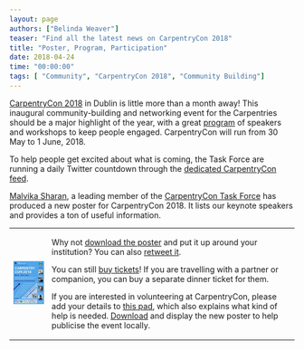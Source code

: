 ```yaml
---
layout: page
authors: ["Belinda Weaver"]
teaser: "Find all the latest news on CarpentryCon 2018"
title: "Poster, Program, Participation"
date: 2018-04-24
time: "00:00:00"
tags: [ "Community", "CarpentryCon 2018", "Community Building"]
---
```


[CarpentryCon 2018](http://www.carpentrycon.org/) in Dublin is little more than a month away! This inaugural community-building 
and networking event for the Carpentries should be a major highlight
of the year, with a great [program](http://www.carpentrycon.org/#prog) of speakers and workshops to keep people engaged. 
CarpentryCon will run from 30 May to 1 June, 2018.

To help people get excited about what is coming, the Task Force are running a daily Twitter countdown 
through the [dedicated CarpentryCon feed](https://twitter.com/carpentrycon). 

[Malvika Sharan](https://twitter.com/MalvikaSharan/), a leading member of 
the [CarpentryCon Task Force](https://github.com/carpentries/carpentrycon) has produced a new poster 
for CarpentryCon 2018. It lists our keynote speakers and provides a ton of useful information.

<table>
  <tr>
 <td><img src="/images/miniblue.jpg"> </a> </td>
 <td valign="top">

Why not [download the poster](https://twitter.com/MalvikaSharan/status/985894053156925441) and put it up around your institution? You
can also [retweet it](https://twitter.com/MalvikaSharan/status/985894053156925441). 

You can still [buy tickets](https://www.eventbrite.com/e/carpentrycon-2018-tickets-42447719271)! If you are travelling with a
partner or companion, you can buy a separate dinner ticket for them.

If you are interested in volunteering at CarpentryCon, please add your details 
to [this pad](http://pad.software-carpentry.org/carpentrycon_volunteers), 
which also explains what kind of help is needed. [Download](https://twitter.com/MalvikaSharan/status/985894053156925441) and display 
the new poster to help publicise the event locally.</td>
</tr>
</table>
